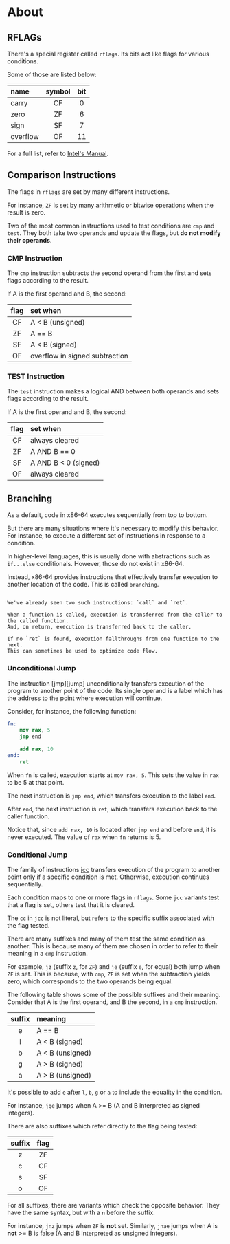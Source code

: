 # About

## RFLAGs

There's a special register called `rflags`.
Its bits act like flags for various conditions.

Some of those are listed below:

| name     | symbol | bit |
|:---------|:------:|:---:|
| carry    | CF     | 0   |
| zero     | ZF     | 6   |
| sign     | SF     | 7   |
| overflow | OF     | 11  |

For a full list, refer to [Intel's Manual][manual].

## Comparison Instructions

The flags in `rflags` are set by many different instructions.

For instance, `ZF` is set by many arithmetic or bitwise operations when the result is zero.

Two of the most common instructions used to test conditions are `cmp` and `test`.
They both take two operands and update the flags, but **do not modify their operands**.

### CMP Instruction

The `cmp` instruction subtracts the second operand from the first and sets flags according to the result.

If A is the first operand and B, the second:

| flag | set when                       |
|:----:|:-------------------------------|
| CF   | A < B (unsigned)               |
| ZF   | A == B                         |
| SF   | A < B (signed)                 |
| OF   | overflow in signed subtraction |

### TEST Instruction

The `test` instruction makes a logical AND between both operands and sets flags according to the result.

If A is the first operand and B, the second:

| flag | set when             |
|:----:|:---------------------|
| CF   | always cleared       |
| ZF   | A AND B == 0         |
| SF   | A AND B < 0 (signed) |
| OF   | always cleared       |

## Branching

As a default, code in x86-64 executes sequentially from top to bottom.

But there are many situations where it's necessary to modify this behavior.
For instance, to execute a different set of instructions in response to a condition.

In higher-level languages, this is usually done with abstractions such as `if...else` conditionals.
However, those do not exist in x86-64.

Instead, x86-64 provides instructions that effectively transfer execution to another location of the code.
This is called `branching`.

~~~~exercism/note

We've already seen two such instructions: `call` and `ret`.

When a function is called, execution is transferred from the caller to the called function.
And, on return, execution is transferred back to the caller.

If no `ret` is found, execution fallthroughs from one function to the next.
This can sometimes be used to optimize code flow.

~~~~

### Unconditional Jump

The instruction [jmp][jump] unconditionally transfers execution of the program to another point of the code.
Its single operand is a label which has the address to the point where execution will continue.

Consider, for instance, the following function:

```nasm
fn:
    mov rax, 5
    jmp end

    add rax, 10
end:
    ret
```

When `fn` is called, execution starts at `mov rax, 5`.
This sets the value in `rax` to be 5 at that point.

The next instruction is `jmp end`, which transfers execution to the label `end`.

After `end`, the next instruction is `ret`, which transfers execution back to the caller function.

Notice that, since `add rax, 10` is located after `jmp end` and before `end`, it is never executed.
The value of `rax` when `fn` returns is 5.

### Conditional Jump

The family of instructions [jcc][jcc] transfers execution of the program to another point only if a specific condition is met.
Otherwise, execution continues sequentially.

Each condition maps to one or more flags in `rflags`.
Some `jcc` variants test that a flag is set, others test that it is cleared.

The `cc` in `jcc` is not literal, but refers to the specific suffix associated with the flag tested.

There are many suffixes and many of them test the same condition as another.
This is because many of them are chosen in order to refer to their meaning in a `cmp` instruction.

For example, `jz` (suffix `z`, for `ZF`) and `je` (suffix `e`, for equal) both jump when `ZF` is set.
This is because, with `cmp`, `ZF` is set when the subtraction yields zero, which corresponds to the two operands being equal.

The following table shows some of the possible suffixes and their meaning.
Consider that A is the first operand, and B the second, in a `cmp` instruction.

| suffix | meaning          |
|:------:|:-----------------|
| e      | A == B           |
| l      | A < B (signed)   |
| b      | A < B (unsigned) |
| g      | A > B (signed)   |
| a      | A > B (unsigned) |

It's possible to add `e` after `l`, `b`, `g` or `a` to include the equality in the condition.

For instance, `jge` jumps when A >= B (A and B interpreted as signed integers).

There are also suffixes which refer directly to the flag being tested:

| suffix | flag |
|:------:|:----:|
| z      | ZF   |
| c      | CF   |
| s      | SF   |
| o      | OF   |

For all suffixes, there are variants which check the opposite behavior.
They have the same syntax, but with a `n` before the suffix.

For instance, `jnz` jumps when `ZF` is **not** set.
Similarly, `jnae` jumps when A is **not** >= B is false (A and B interpreted as unsigned integers).

[manual]: https://www.intel.com/content/dam/www/public/us/en/documents/manuals/64-ia-32-architectures-software-developer-vol-1-manual.pdf#page=78
[jmp]: https://www.felixcloutier.com/x86/jmp
[jcc]: https://www.felixcloutier.com/x86/jcc
